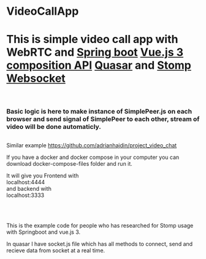 # VideoCallApp
<h1>This is simple video call app with WebRTC and  <u>Spring boot</u> <u>Vue.js 3 composition API</u> <u>Quasar</u> and <u>Stomp Websocket</u></h1>
<br>
<h3> Basic logic is here to make instance of SimplePeer.js on each browser and send signal of  SimplePeer to each other, stream of video will be done automaticly. </h3>
<img src=""/>
<p> Similar example <a href="https://github.com/adrianhajdin/project_video_chat">https://github.com/adrianhajdin/project_video_chat</a>
<p> If you have a docker and docker compose in your computer you can download docker-compose-files folder and run it. </p>
<p>It will give you Frontend with <br>localhost:4444<br> and backend with <br>localhost:3333<br></p>
<br>
<br>
<p>This is the example code for people who has researched for Stomp usage with Springboot and vue.js 3. </p>
<p>In quasar I have socket.js file which has all methods to connect, send and recieve data from socket at a real time. </p>
